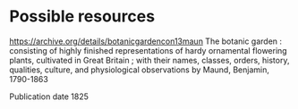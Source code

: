 # Possible resources



https://archive.org/details/botanicgardencon13maun
The botanic garden : consisting of highly finished representations of hardy ornamental flowering plants, cultivated in Great Britain ; with their names, classes, orders, history, qualities, culture, and physiological observations
by Maund, Benjamin, 1790-1863

Publication date 1825